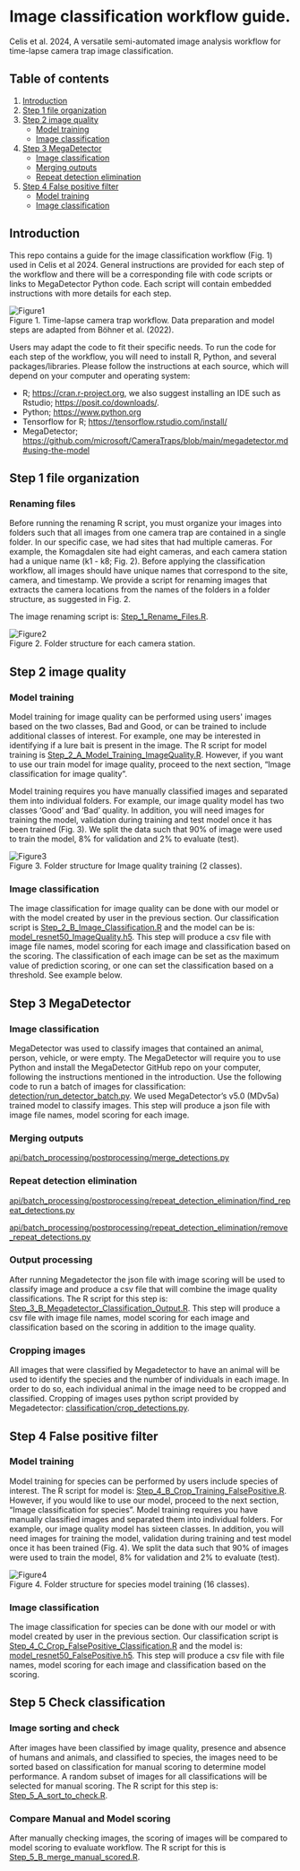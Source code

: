# Image classification workflow guide.

Celis et al. 2024, A versatile semi-automated image analysis workflow for time-lapse camera trap image classification.

## Table of contents

1. [Introduction](##Introduction)
2. [Step 1 file organization](#Step-1-file-organization)
3. [Step 2 image quality](#Step-2-image-quality)
    * [Model training](#Model-training)
    * [Image classification](#Image-classification)
4. [Step 3 MegaDetector](#Step-3-MegaDetector)
    * [Image classification](#Image-classification)
    * [Merging outputs](#Merging-outputs)
    * [Repeat detection elimination](#Repeat-detection-elimination)
5. [Step 4 False positive filter](#Step-4-False-positive-filter)
    * [Model training](#Model-training-1)
    * [Image classification](#Image-classification-1)

## Introduction

This repo contains a guide for the image classification workflow (Fig. 1) used in Celis et al 2024. General instructions are provided for each step of the workflow and there will be a corresponding file with code scripts or links to MegaDetector Python code. Each script will contain embedded instructions with more details for each step.

![Figure1](images/Figure1.png)<br/>Figure 1. Time-lapse camera trap workflow. Data preparation and model steps are adapted from Böhner et al. (2022).

Users may adapt the code to fit their specific needs. To run the code for each step of the workflow, you will need to install R, Python, and several packages/libraries. Please follow the instructions at each source, which will depend on your computer and operating system:
  * R; https://cran.r-project.org, we also suggest installing an IDE such as Rstudio; https://posit.co/downloads/.
  * Python; https://www.python.org
  * Tensorflow for R; https://tensorflow.rstudio.com/install/
  * MegaDetector; https://github.com/microsoft/CameraTraps/blob/main/megadetector.md#using-the-model

## Step 1 file organization
### Renaming files

Before running the renaming R script, you must organize your images into folders such that all images from one camera trap are contained in a single folder. In our specific case, we had sites that had multiple cameras. For example, the Komagdalen site had eight cameras, and each camera station had a unique name (k1 - k8; Fig. 2). Before applying the classification workflow, all images should have unique names that correspond to the site, camera, and timestamp. We provide a script for renaming images that extracts the camera locations from the names of the folders in a folder structure, as suggested in Fig. 2.

The image renaming script is: [Step_1_Rename_Files.R](Step_1_Rename_Files.R).

![Figure2](images/Figure2.png)<br/>Figure 2. Folder structure for each camera station.

## Step 2 image quality
### Model training
Model training for image quality can be performed using users' images based on the two classes, Bad and Good, or can be trained to include additional classes of interest. For example, one may be interested in identifying if a lure bait is present in the image. The R script for model training is [Step_2_A_Model_Training_ImageQuality.R](Step_1_Rename_Files.R). However, if you want to use our train model for image quality, proceed to the next section, “Image classification for image quality”.

Model training requires you have manually classified images and separated them into individual folders. For example, our image quality model has two classes ‘Good’ and ‘Bad’ quality. In addition, you will need images for training the model, validation during training and test model once it has been trained (Fig. 3). We split the data such that 90% of image were used to train the model, 8% for validation and 2% to evaluate (test).

![Figure3](images/Figure3.png)<br/>Figure 3. Folder structure for Image quality training (2 classes).

### Image classification

The image classification for image quality can be done with our model or with the model created by user in the previous section. Our classification script is [Step_2_B_Image_Classification.R](Step_2_B_Image_Classification.R) and the model can be is: [model_resnet50_ImageQuality.h5](https://drive.google.com/file/d/1ABIpJXt4jdRzjM_kPJoNyjdbC84LgNjt/view?usp=sharing). This step will produce a csv file with image file names, model scoring for each image and classification based on the scoring.
The classification of each image can be set as the maximum value of prediction scoring, or one can set the classification based on a threshold. See example below.

## Step 3 MegaDetector
### Image classification

MegaDetector was used to classify images that contained an animal, person, vehicle, or were empty. The MegaDetector will require you to use Python and install the MegaDetector GitHub repo on your computer, following the instructions mentioned in the introduction. Use the following code to run a batch of images for classification: [detection/run_detector_batch.py](https://github.com/agentmorris/MegaDetector/blob/main/detection/run_detector_batch.py). We used MegaDetector’s v5.0 (MDv5a) trained model to classify images. This step will produce a json file with image file names, model scoring for each image.

### Merging outputs
[api/batch_processing/postprocessing/merge_detections.py](https://github.com/agentmorris/MegaDetector/blob/main/api/batch_processing/postprocessing/merge_detections.py)

### Repeat detection elimination
[api/batch_processing/postprocessing/repeat_detection_elimination/find_repeat_detections.py](https://github.com/agentmorris/MegaDetector/blob/main/api/batch_processing/postprocessing/repeat_detection_elimination/find_repeat_detections.py)

[api/batch_processing/postprocessing/repeat_detection_elimination/remove_repeat_detections.py](https://github.com/agentmorris/MegaDetector/blob/main/api/batch_processing/postprocessing/repeat_detection_elimination/remove_repeat_detections.py)

### Output processing

After running Megadetector the json file with image scoring will be used to classify image and produce a csv file that will combine the image quality classifications. The R script for this step is: [Step_3_B_Megadetector_Classification_Output.R](Step_3_B_Megadetector_Classification_Output.R). This step will produce a csv file with image file names, model scoring for each image and classification based on the scoring in addition to the image quality.

### Cropping images

All images that were classified by Megadetector to have an animal will be used to identify the species and the number of individuals in each image. In order to do so, each individual animal in the image need to be cropped and classified. Cropping of images uses python script provided by Megadetector: [classification/crop_detections.py](https://github.com/agentmorris/MegaDetector/blob/main/classification/crop_detections.py).

## Step 4 False positive filter
### Model training

Model training for species can be performed by users include species of interest. The R script for model is: [Step_4_B_Crop_Training_FalsePositive.R](Step_4_B_Crop_Training_FalsePositive.R). However, if you would like to use our model, proceed to the next section, “Image classification for species”.
Model training requires you have manually classified images and separated them into individual folders. For example, our image quality model has sixteen classes. In addition, you will need images for training the model, validation during training and test model once it has been trained (Fig. 4). We split the data such that 90% of images were used to train the model, 8% for validation and 2% to evaluate (test).

![Figure4](images/Figure4.png)<br/>Figure 4. Folder structure for species model training (16 classes).


### Image classification

The image classification for species can be done with our model or with model created by user in the previous section. Our classification script is [Step_4_C_Crop_FalsePositive_Classification.R](Step_4_C_Crop_FalsePositive_Classification.R) and the model is: [model_resnet50_FalsePositive.h5](https://drive.google.com/file/d/1jKua9RyWclki7cVErjOGrZyy8c_fLRDv/view?usp=sharing). This step will produce a csv file with file names, model scoring for each image and classification based on the scoring.

## Step 5 Check classification

### Image sorting and check

After images have been classified by image quality, presence and absence of humans and animals, and classified to species, the images need to be sorted based on classification for manual scoring to determine model performance. A random subset of images for all classifications will be selected for manual scoring. The R script for this step is: [Step_5_A_sort_to_check.R](Step_5_A_sort_to_check.R).

### Compare Manual and Model scoring

After manually checking images, the scoring of images will be compared to model scoring to evaluate workflow. The R script for this is [Step_5_B_merge_manual_scored.R](Step_5_B_merge_manual_scored.R).
